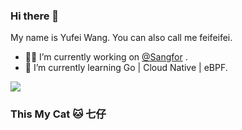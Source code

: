 ### Hi there 👋

My name is Yufei Wang. You can also call me feifeifei.

- :man_technologist: I’m currently working on [@Sangfor](https://github.com/sangfor) .
- :book: I’m currently learning Go | Cloud Native | eBPF.

![](https://github-readme-stats.vercel.app/api?username=feifeifeimoon)


### This My Cat 🐱 七仔

